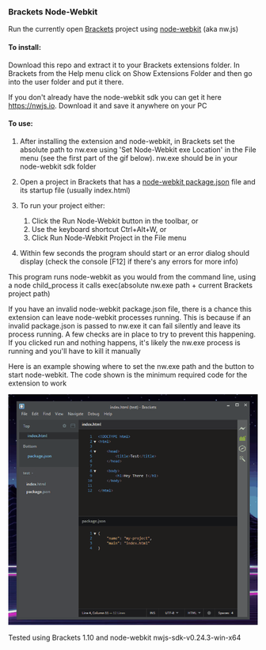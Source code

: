 ### Brackets Node-Webkit

Run the currently open [Brackets](http://brackets.io/) project using [node-webkit](https://github.com/nwjs/nw.js/) (aka nw.js)

#### To install:

Download this repo and extract it to your Brackets extensions folder.  In Brackets from the Help menu click on Show Extensions Folder and then go into the user folder and put it there.

If you don't already have the node-webkit sdk you can get it here https://nwjs.io.  Download it and save it anywhere on your PC 

#### To use:

1. After installing the extension and node-webkit, in Brackets set the absolute path to nw.exe using 'Set Node-Webkit exe Location' in the File menu (see the first part of the gif below).  nw.exe should be in your node-webkit sdk folder

2. Open a project in Brackets that has a [node-webkit package.json](http://docs.nwjs.io/en/latest/References/Manifest%20Format/) file and its startup file (usually index.html)

3. To run your project either: 
    1. Click the Run Node-Webkit button in the toolbar, or 
    2. Use the keyboard shortcut Ctrl+Alt+W, or 
    3. Click Run Node-Webkit Project in the File menu

4. Within few seconds the program should start or an error dialog should display (check the console [F12] if there's any errors for more info)

This program runs node-webkit as you would from the command line, using a node child_process it calls exec(absolute nw.exe path + current Brackets project path)

If you have an invalid node-webkit package.json file, there is a chance this extension can leave node-webkit processes running. 
This is because if an invalid package.json is passed to nw.exe it can fail silently and leave its process running.
A few checks are in place to try to prevent this happening.  If you clicked run and nothing happens, it's likely the nw.exe process is running and you'll have to kill it manually

Here is an example showing where to set the nw.exe path and the button to start node-webkit.  The code shown is the minimum required code for the extension to work

![](brackets-node-webkit.gif)

Tested using Brackets 1.10 and node-webkit nwjs-sdk-v0.24.3-win-x64
